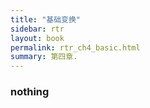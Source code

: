 ```yaml
---
title: "基础变换"
sidebar: rtr
layout: book
permalink: rtr_ch4_basic.html
summary: 第四章.
---
```


### nothing

